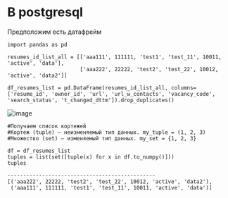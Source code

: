 # **В postgresql**

Предположим есть датафрейм

```
import pandas as pd

resumes_id_list_all = [['aaa111', 111111, 'test1', 'test_11', 10011, 'active', 'data'],  
                       ['aaa222', 22222, 'test2', 'test_22', 10012, 'active', 'data2']]

df_resumes_list = pd.DataFrame(resumes_id_list_all, columns=['resume_id', 'owner_id', 'url', 'url_w_contacts', 'vacancy_code', 'search_status', 't_changed_dttm']).drop_duplicates()
```

![image](https://github.com/user-attachments/assets/6d9a74e0-9b2a-4427-b8a5-975ca8e1ff52)

```
#Получаем список кортежей
#Кортеж (tuple) — неизменяемый тип данных. my_tuple = (1, 2, 3)
#Множество (set) — изменяемый тип данных. my_set = {1, 2, 3}

df = df_resumes_list
tuples = list(set([tuple(x) for x in df.to_numpy()]))
tuples

-----------------------------------------------
[('aaa222', 22222, 'test2', 'test_22', 10012, 'active', 'data2'),
 ('aaa111', 111111, 'test1', 'test_11', 10011, 'active', 'data')]
```


